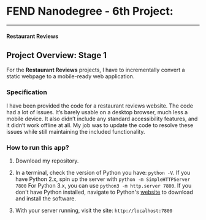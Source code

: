 # FEND Nanodegree - 6th Project:
---
#### Restaurant Reviews

## Project Overview: Stage 1

For the **Restaurant Reviews** projects, I have to incrementally convert a static webpage to a mobile-ready web application.

### Specification

I have been provided the code for a restaurant reviews website. The code had a lot of issues. It’s barely usable on a desktop browser, much less a mobile device. It also didn’t include any standard accessibility features, and it didn’t work offline at all. My job was to update the code to resolve these issues while still maintaining the included functionality. 

### How to run this app?

1. Download my repository. 

2. In a terminal, check the version of Python you have: `python -V`. If you have Python 2.x, spin up the server with `python -m SimpleHTTPServer 7800` 
For Python 3.x, you can use `python3 -m http.server 7800`. If you don't have Python installed, navigate to Python's [website](https://www.python.org/) to download and install the software.

3. With your server running, visit the site: `http://localhost:7800`


